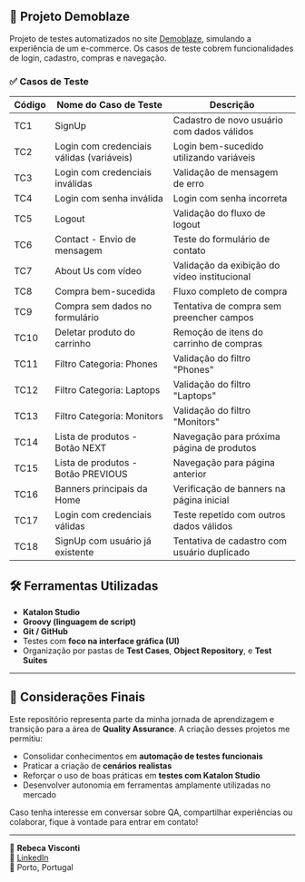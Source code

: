 ## 🔹 Projeto Demoblaze

Projeto de testes automatizados no site [Demoblaze](https://demoblaze.com/), simulando a experiência de um e-commerce. Os casos de teste cobrem funcionalidades de login, cadastro, compras e navegação.

### ✅ Casos de Teste

| Código | Nome do Caso de Teste                            | Descrição                                                                 |
|--------|--------------------------------------------------|---------------------------------------------------------------------------|
| TC1    | SignUp                                           | Cadastro de novo usuário com dados válidos                               |
| TC2    | Login com credenciais válidas (variáveis)        | Login bem-sucedido utilizando variáveis                                  |
| TC3    | Login com credenciais inválidas                  | Validação de mensagem de erro                                            |
| TC4    | Login com senha inválida                         | Login com senha incorreta                                                |
| TC5    | Logout                                           | Validação do fluxo de logout                                             |
| TC6    | Contact - Envio de mensagem                      | Teste do formulário de contato                                           |
| TC7    | About Us com vídeo                               | Validação da exibição do vídeo institucional                             |
| TC8    | Compra bem-sucedida                              | Fluxo completo de compra                                                 |
| TC9    | Compra sem dados no formulário                   | Tentativa de compra sem preencher campos                                 |
| TC10   | Deletar produto do carrinho                      | Remoção de itens do carrinho de compras                                  |
| TC11   | Filtro Categoria: Phones                         | Validação do filtro "Phones"                                             |
| TC12   | Filtro Categoria: Laptops                        | Validação do filtro "Laptops"                                            |
| TC13   | Filtro Categoria: Monitors                       | Validação do filtro "Monitors"                                           |
| TC14   | Lista de produtos - Botão NEXT                   | Navegação para próxima página de produtos                                |
| TC15   | Lista de produtos - Botão PREVIOUS               | Navegação para página anterior                                           |
| TC16   | Banners principais da Home                       | Verificação de banners na página inicial                                 |
| TC17   | Login com credenciais válidas                    | Teste repetido com outros dados válidos                                  |
| TC18   | SignUp com usuário já existente                  | Tentativa de cadastro com usuário duplicado                              |

## 🛠 Ferramentas Utilizadas

- **Katalon Studio**  
- **Groovy (linguagem de script)**  
- **Git / GitHub**  
- Testes com **foco na interface gráfica (UI)**  
- Organização por pastas de **Test Cases**, **Object Repository**, e **Test Suites**  

---

## 📌 Considerações Finais

Este repositório representa parte da minha jornada de aprendizagem e transição para a área de **Quality Assurance**. A criação desses projetos me permitiu:

- Consolidar conhecimentos em **automação de testes funcionais**
- Praticar a criação de **cenários realistas**
- Reforçar o uso de boas práticas em **testes com Katalon Studio**
- Desenvolver autonomia em ferramentas amplamente utilizadas no mercado

Caso tenha interesse em conversar sobre QA, compartilhar experiências ou colaborar, fique à vontade para entrar em contato!

---

📧 **Rebeca Visconti**  
💼 [LinkedIn](https://www.linkedin.com/in/rebecavisconti)  
📍 Porto, Portugal
